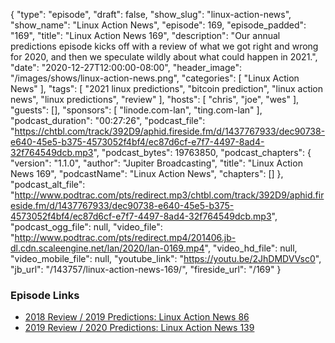 {
  "type": "episode",
  "draft": false,
  "show_slug": "linux-action-news",
  "show_name": "Linux Action News",
  "episode": 169,
  "episode_padded": "169",
  "title": "Linux Action News 169",
  "description": "Our annual predictions episode kicks off with a review of what we got right and wrong for 2020, and then we speculate wildly about what could happen in 2021.",
  "date": "2020-12-27T12:00:00-08:00",
  "header_image": "/images/shows/linux-action-news.png",
  "categories": [
    "Linux Action News"
  ],
  "tags": [
    "2021 linux predictions",
    "bitcoin prediction",
    "linux action news",
    "linux predictions",
    "review"
  ],
  "hosts": [
    "chris",
    "joe",
    "wes"
  ],
  "guests": [],
  "sponsors": [
    "linode.com-lan",
    "ting.com-lan"
  ],
  "podcast_duration": "00:27:26",
  "podcast_file": "https://chtbl.com/track/392D9/aphid.fireside.fm/d/1437767933/dec90738-e640-45e5-b375-4573052f4bf4/ec87d6cf-e7f7-4497-8ad4-32f764549dcb.mp3",
  "podcast_bytes": 19763850,
  "podcast_chapters": {
    "version": "1.1.0",
    "author": "Jupiter Broadcasting",
    "title": "Linux Action News 169",
    "podcastName": "Linux Action News",
    "chapters": []
  },
  "podcast_alt_file": "http://www.podtrac.com/pts/redirect.mp3/chtbl.com/track/392D9/aphid.fireside.fm/d/1437767933/dec90738-e640-45e5-b375-4573052f4bf4/ec87d6cf-e7f7-4497-8ad4-32f764549dcb.mp3",
  "podcast_ogg_file": null,
  "video_file": "http://www.podtrac.com/pts/redirect.mp4/201406.jb-dl.cdn.scaleengine.net/lan/2020/lan-0169.mp4",
  "video_hd_file": null,
  "video_mobile_file": null,
  "youtube_link": "https://youtu.be/2JhDMDVVsc0",
  "jb_url": "/143757/linux-action-news-169/",
  "fireside_url": "/169"
}


### Episode Links

  * [2018 Review / 2019 Predictions: Linux Action News 86](https://linuxactionnews.com/86 "2018 Review / 2019 Predictions: Linux Action News 86")
  * [2019 Review / 2020 Predictions: Linux Action News 139](https://linuxactionnews.com/139 "2019 Review / 2020 Predictions: Linux Action News 139")


